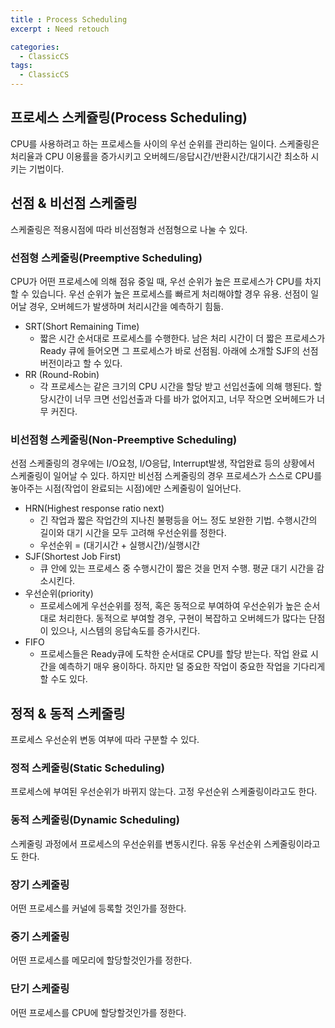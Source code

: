 ```yaml
---
title : Process Scheduling
excerpt : Need retouch

categories:
  - ClassicCS
tags:
  - ClassicCS
---
```


## 프로세스 스케쥴링(Process Scheduling)

CPU를 사용하려고 하는 프로세스들 사이의 우선 순위를 관리하는 일이다. 스케줄링은 처리율과 CPU 이용률을 증가시키고 오버헤드/응답시간/반환시간/대기시간 최소하 시키는 기법이다.


## 선점 & 비선점 스케줄링

스케줄링은 적용시점에 따라 비선점형과 선점형으로 나눌 수 있다.

### 선점형 스케줄링(Preemptive Scheduling)

CPU가 어떤 프로세스에 의해 점유 중일 때, 우선 순위가 높은 프로세스가 CPU를 차지할 수 있습니다. 우선 순위가 높은 프로세스를 빠르게 처리해야할 경우 유용. 선점이 일어날 경우, 오버헤드가 발생하며 처리시간을 예측하기 힘듦.

* SRT(Short Remaining Time)
  * 짧은 시간 순서대로 프로세스를 수행한다. 남은 처리 시간이 더 짧은 프로세스가 Ready 큐에 들어오면 그 프로세스가 바로 선점됨. 아래에 소개할 SJF의 선점 버전이라고 할 수 있다.
* RR (Round-Robin)
  * 각 프로세스는 같은 크기의 CPU 시간을 할당 받고 선입선출에 의해 행된다. 할당시간이 너무 크면 선입선출과 다를 바가 없어지고, 너무 작으면 오버헤드가 너무 커진다.

### 비선점형 스케줄링(Non-Preemptive Scheduling)

선점 스케줄링의 경우에는 I/O요청, I/O응답, Interrupt발생, 작업완료 등의 상황에서 스케줄링이 일어날 수 있다. 하지만 비선점 스케줄링의 경우 프로세스가 스스로 CPU를 놓아주는 시점(작업이 완료되는 시점)에만 스케줄링이 일어난다. 

* HRN(Highest response ratio next)
  * 긴 작업과 짧은 작업간의 지나친 불평등을 어느 정도 보완한 기법. 수행시간의 길이와 대기 시간을 모두 고려해 우선순위를 정한다.
  * 우선순위 = (대기시간 + 실행시간)/실행시간
* SJF(Shortest Job First)
  * 큐 안에 있는 프로세스 중 수행시간이 짧은 것을 먼저 수행. 평균 대기 시간을 감소시킨다.
* 우선순위(priority)
  * 프로세스에게 우선순위를 정적, 혹은 동적으로 부여하여 우선순위가 높은 순서대로 처리한다. 동적으로 부여할 경우, 구현이 복잡하고 오버헤드가 많다는 단점이 있으나, 시스템의 응답속도를 증가시킨다.
* FIFO
  * 프로세스들은 Ready큐에 도착한 순서대로 CPU를 할당 받는다. 작업 완료 시간을 예측하기 매우 용이하다. 하지만 덜 중요한 작업이 중요한 작업을 기다리게 할 수도 있다.

## 정적 & 동적 스케줄링

프로세스 우선순위 변동 여부에 따라 구분할 수 있다.

### 정적 스케줄링(Static Scheduling)

프로세스에 부여된 우선순위가 바뀌지 않는다. 고정 우선순위 스케줄링이라고도 한다.

### 동적 스케줄링(Dynamic Scheduling)

스케줄링 과정에서 프로세스의 우선순위를 변동시킨다. 유동 우선순위 스케줄링이라고도 한다.

### 장기 스케줄링

어떤 프로세스를 커널에 등록할 것인가를 정한다.

### 중기 스케줄링

어떤 프로세스를 메모리에 할당할것인가를 정한다.

### 단기 스케줄링

어떤 프로세스를 CPU에 할당할것인가를 정한다.



